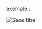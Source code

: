 exemple :

![Sans titre](https://github.com/fk-crafter/html-css-js-other/assets/127132293/c5689c26-f097-4450-a080-6dc91024476f)
